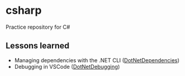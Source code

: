 # csharp
Practice repository for C#

## Lessons learned
- Managing dependencies with the .NET CLI ([DotNetDependencies](DotNetDependencies/))
- Debugging in VSCode ([DotNetDebugging](DotNetDebugging/))
